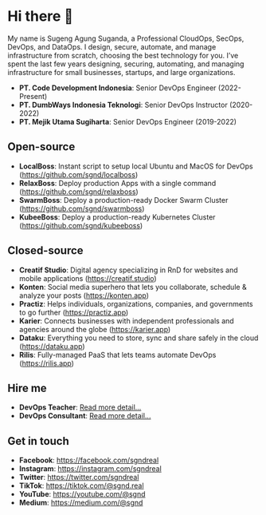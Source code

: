 # Hi there 👋

My name is Sugeng Agung Suganda, a Professional CloudOps, SecOps, DevOps, and DataOps. I design, secure, automate, and manage infrastructure from scratch, choosing the best technology for you. I’ve spent the last few years designing, securing, automating, and managing infrastructure for small businesses, startups, and large organizations.

- **PT. Code Development Indonesia**: Senior DevOps Engineer (2022-Present)
- **PT. DumbWays Indonesia Teknologi**: Senior DevOps Instructor (2020-2022)
- **PT. Mejik Utama Sugiharta**: Senior DevOps Engineer (2019-2022)

## Open-source

- **LocalBoss**: Instant script to setup local Ubuntu and MacOS for DevOps (<https://github.com/sgnd/localboss>)
- **RelaxBoss**: Deploy production Apps with a single command (<https://github.com/sgnd/relaxboss>)
- **SwarmBoss**: Deploy a production-ready Docker Swarm Cluster (<https://github.com/sgnd/swarmboss>)
- **KubeeBoss**: Deploy a production-ready Kubernetes Cluster (<https://github.com/sgnd/kubeeboss>)

## Closed-source

- **Creatif Studio**: Digital agency specializing in RnD for websites and mobile applications (<https://creatif.studio>)
- **Konten**: Social media superhero that lets you collaborate, schedule & analyze your posts (<https://konten.app>)
- **Practiz**: Helps individuals, organizations, companies, and governments to go further (<https://practiz.app>)
- **Karier**: Connects businesses with independent professionals and agencies around the globe (<https://karier.app>)
- **Dataku**: Everything you need to store, sync and share safely in the cloud (<https://dataku.app>)
- **Rilis**: Fully-managed PaaS that lets teams automate DevOps (<https://rilis.app>)

## Hire me

- **DevOps Teacher**: [Read more detail...](TEACH.md)
- **DevOps Consultant**: [Read more detail...](CONSULTANT.md)

## Get in touch

- **Facebook**: <https://facebook.com/sgndreal>
- **Instagram**: <https://instagram.com/sgndreal>
- **Twitter**: <https://twitter.com/sgndreal>
- **TikTok**: <https://tiktok.com/@sgnd.real>
- **YouTube**: <https://youtube.com/@sgnd>
- **Medium**: <https://medium.com/@sgnd>

